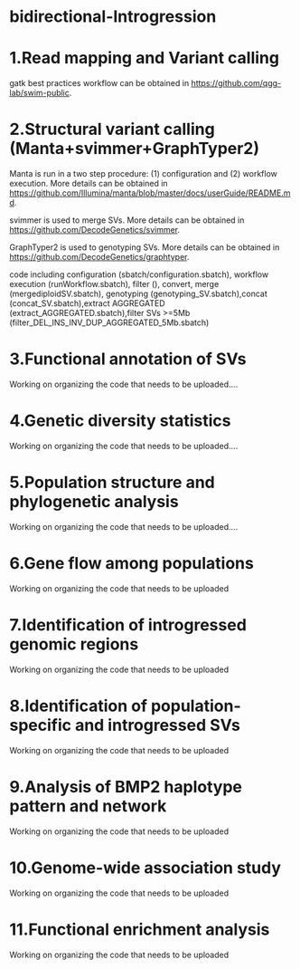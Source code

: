 # bidirectional-Introgression
# 1.Read mapping and Variant calling
gatk best practices workflow can be obtained in https://github.com/qgg-lab/swim-public.
# 2.Structural variant calling (Manta+svimmer+GraphTyper2)
Manta is run in a two step procedure: (1) configuration and (2) workflow execution. More details can be obtained in https://github.com/Illumina/manta/blob/master/docs/userGuide/README.md.

svimmer is used to merge SVs. More details can be obtained in https://github.com/DecodeGenetics/svimmer.

GraphTyper2 is used to genotyping SVs. More details can be obtained in https://github.com/DecodeGenetics/graphtyper.

code including configuration (sbatch/configuration.sbatch), workflow execution (runWorkflow.sbatch), filter (), convert, merge (mergediploidSV.sbatch), genotyping (genotyping_SV.sbatch),concat (concat_SV.sbatch),extract AGGREGATED (extract_AGGREGATED.sbatch),filter SVs >=5Mb (filter_DEL_INS_INV_DUP_AGGREGATED_5Mb.sbatch)

# 3.Functional annotation of SVs
Working on organizing the code that needs to be uploaded....
# 4.Genetic diversity statistics
Working on organizing the code that needs to be uploaded....
# 5.Population structure and phylogenetic analysis
Working on organizing the code that needs to be uploaded....
# 6.Gene flow among populations
Working on organizing the code that needs to be uploaded
# 7.Identification of introgressed genomic regions
Working on organizing the code that needs to be uploaded
# 8.Identification of population-specific and introgressed SVs
Working on organizing the code that needs to be uploaded
# 9.Analysis of BMP2 haplotype pattern and network
Working on organizing the code that needs to be uploaded
# 10.Genome-wide association study
Working on organizing the code that needs to be uploaded
# 11.Functional enrichment analysis
Working on organizing the code that needs to be uploaded
